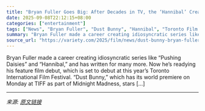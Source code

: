 ```yaml
---
title: "Bryan Fuller Goes Big: After Decades in TV, the ‘Hannibal’ Creator Unveils His Directorial Debut: Family-Friendly Horror Movie ‘Dust Bunny’ — TIFF"
date: 2025-09-08T22:12:15+08:00
categories: ["entertainment"]
tags: ["News", "Bryan Fuller", "Dust Bunny", "Hannibal", "Toronto Film Festival"]
summary: "Bryan Fuller made a career creating idiosyncratic series like “Pushing Daisies” and “Hannibal,” and has written for many more. Now he’s readying his feature film debut, which is set to debut at this y"
source_url: "https://variety.com/2025/film/news/dust-bunny-bryan-fuller-director-1236509737/"
---
```


Bryan Fuller made a career creating idiosyncratic series like “Pushing Daisies” and “Hannibal,” and has written for many more. Now he’s readying his feature film debut, which is set to debut at this year’s Toronto International Film Festival. &#8220;Dust Bunny,&#8221; which has its world premiere on Monday at TIFF as part of Midnight Madness, stars [&#8230;]

---

*来源: [原文链接](https://variety.com/2025/film/news/dust-bunny-bryan-fuller-director-1236509737/)*
